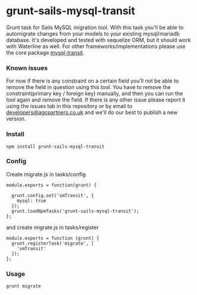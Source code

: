 # grunt-sails-mysql-transit
Grunt task for Sails MySQL migration tool. With this task you'll be able to automigrate changes from your models to your existing mysql/mariadb database. It's developed and tested with sequelize ORM, but it should work with Waterline as well. For other frameworks/implementations please use the core package [mysql-transit](https://github.com/AGCPartners/mysql-transit).

### Known issues
For now if there is any constraint on a certain field you'll not be able to remove the field in question using this tool. You have to remove the constraint(primary key / foreign key) manually, and then you can run the tool again and remove the field. 
If there is any other issue please report it using the issues tab in this repository or by email to developers@agcpartners.co.uk and we'll do our best to publish a new version.

### Install
```
npm install grunt-sails-mysql-transit
```

### Config

Create migrate.js in tasks/config
```
module.exports = function(grunt) {

  grunt.config.set('smTransit', {
    mysql: true
  });
  grunt.loadNpmTasks('grunt-sails-mysql-transit');
};
```

and create migrate.js in tasks/register

```
module.exports = function (grunt) {
  grunt.registerTask('migrate', [
    'smTransit'
  ]);
};
```

### Usage

```
grunt migrate
```

